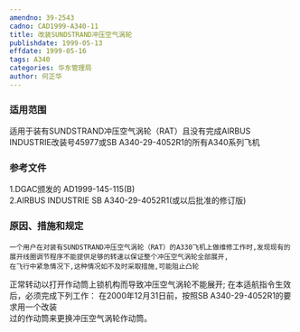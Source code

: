 ```yaml
---
amendno: 39-2543  
cadno: CAD1999-A340-11  
title: 改装SUNDSTRAND冲压空气涡轮  
publishdate: 1999-05-13  
effdate: 1999-05-16  
tags: A340  
categories: 华东管理局  
author: 何正华  
---
```

  
### 适用范围  
适用于装有SUNDSTRAND冲压空气涡轮（RAT）且没有完成AIRBUS INDUSTRIE改装号45977或SB A340-29-4052R1的所有A340系列飞机  
  
<!--more-->  
### 参考文件  
1.DGAC颁发的 AD1999-145-115(B)  
    2.AIRBUS INDUSTRIE SB A340-29-4052R1(或以后批准的修订版)  
  
### 原因、措施和规定  
    一个用户在对装有SUNDSTRAND冲压空气涡轮（RAT）的A330飞机上做维修工作时,发现现有的展开线圈调节程序不能提供足够的转速以保证整个冲压空气涡轮全部展开,  
    在飞行中紧急情况下,这种情况如不及时采取措施,可能阻止凸轮  
正常转动以打开作动筒上锁机构而导致冲压空气涡轮不能展开;     在本适航指令生效后，必须完成下列工作：     在2000年12月31日前，按照SB A340-29-4052R1的要求用一个改装  
过的作动筒来更换冲压空气涡轮作动筒。  

